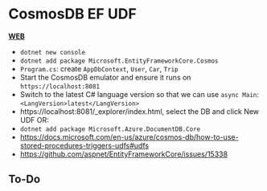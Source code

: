 # CosmosDB EF UDF

[**WEB**](https://tomashubelbauer.github.io/cosmos-ef-udf)

- `dotnet new console`
- `dotnet add package Microsoft.EntityFrameworkCore.Cosmos`
- `Program.cs`: create `AppDbContext`, `User`, `Car`, `Trip`
- Start the CosmosDB emulator and ensure it runs on `https://localhost:8081`
- Switch to the latest C# language version so that we can use `async Main`: `<LangVersion>latest</LangVersion>`
- https://localhost:8081/_explorer/index.html, select the DB and click New UDF OR:
- `dotnet add package Microsoft.Azure.DocumentDB.Core`
- https://docs.microsoft.com/en-us/azure/cosmos-db/how-to-use-stored-procedures-triggers-udfs#udfs
- https://github.com/aspnet/EntityFrameworkCore/issues/15338

## To-Do
